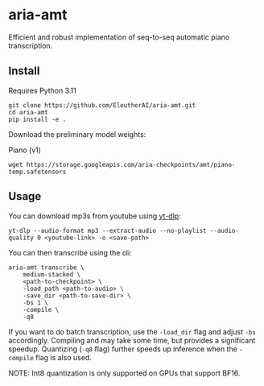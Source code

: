 # aria-amt

Efficient and robust implementation of seq-to-seq automatic piano transcription.

## Install 

Requires Python 3.11

```
git clone https://github.com/EleutherAI/aria-amt.git
cd aria-amt
pip install -e .
```

Download the preliminary model weights:

Piano (v1)

```
wget https://storage.googleapis.com/aria-checkpoints/amt/piano-temp.safetensors
```

## Usage

You can download mp3s from youtube using [yt-dlp](https://github.com/yt-dlp/yt-dlp):

```
yt-dlp --audio-format mp3 --extract-audio --no-playlist --audio-quality 0 <youtube-link> -o <save-path>
```

You can then transcribe using the cli: 

```
aria-amt transcribe \
    medium-stacked \
    <path-to-checkpoint> \
    -load_path <path-to-audio> \
    -save_dir <path-to-save-dir> \
    -bs 1 \
    -compile \
    -q8
```

If you want to do batch transcription, use the `-load_dir` flag and adjust `-bs` accordingly. Compiling and may take some time, but provides a significant speedup. Quantizing (`-q8` flag) further speeds up inference when the `-compile` flag is also used.

NOTE: Int8 quantization is only supported on GPUs that support BF16.
